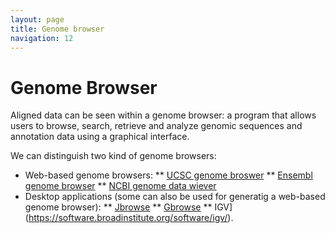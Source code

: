 ```yaml
---
layout: page
title: Genome browser 
navigation: 12
---
```


# Genome Browser
Aligned data can be seen within a genome browser: a program that allows users to browse, search, retrieve and analyze genomic sequences and annotation data using a graphical interface.

We can distinguish two kind of genome browsers:
* Web-based genome browsers:
** [UCSC genome broswer](https://genome-euro.ucsc.edu/cgi-bin/hgGateway?redirect=manual&source=genome.ucsc.edu)
** [Ensembl genome browser](https://www.ensembl.org/index.html)
** [NCBI genome data wiever](https://www.ncbi.nlm.nih.gov/genome/gdv/)
*  Desktop applications (some can also be used for generatig a web-based genome browser):
** [Jbrowse](https://jbrowse.org/)
** [Gbrowse](http://gmod.org/wiki/GBrowse_2.0_HOWTO)
** IGV](https://software.broadinstitute.org/software/igv/). 

